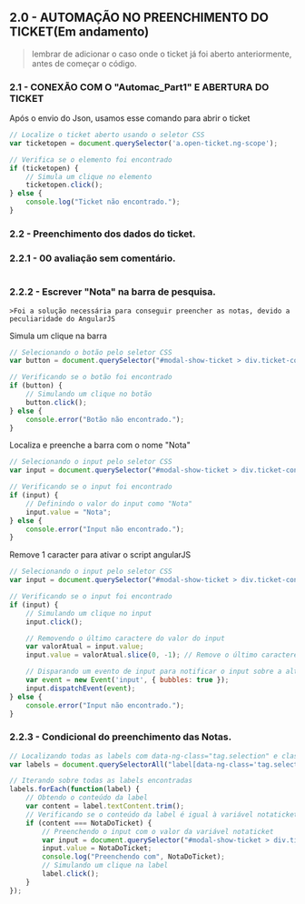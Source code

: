 ## 2.0 - AUTOMAÇÃO NO PREENCHIMENTO DO TICKET(Em andamento)
>lembrar de adicionar o caso onde o ticket já foi aberto anteriormente, antes de começar o código.

### 2.1 - CONEXÃO COM O "Automac_Part1" E ABERTURA DO TICKET
Após o envio do Json, usamos esse comando para abrir o ticket

```JavaScript
// Localize o ticket aberto usando o seletor CSS
var ticketopen = document.querySelector('a.open-ticket.ng-scope');

// Verifica se o elemento foi encontrado
if (ticketopen) {
    // Simula um clique no elemento
    ticketopen.click();
} else {
    console.log("Ticket não encontrado.");
}
```
### 2.2 - Preenchimento dos dados do ticket.
### 2.2.1 - 00 avaliação sem comentário.

```JavaScript

```
### 2.2.2 - Escrever "Nota" na barra de pesquisa.
	>Foi a solução necessária para conseguir preencher as notas, devido a peculiaridade do AngularJS 
Simula um clique na barra
```JavaScript
// Selecionando o botão pelo seletor CSS
var button = document.querySelector("#modal-show-ticket > div.ticket-container > div > div.ticket-options > div.input-container.relative > div.ticket-tags.actions-item.ng-scope > a.button.tags.tooltipstered");

// Verificando se o botão foi encontrado
if (button) {
    // Simulando um clique no botão
    button.click();
} else {
    console.error("Botão não encontrado.");
}

```
Localiza e preenche a barra com o nome "Nota"
```JavaScript
// Selecionando o input pelo seletor CSS
var input = document.querySelector("#modal-show-ticket > div.ticket-container > div > div.ticket-options > div.input-container.relative > div.ticket-tags.actions-item.ng-scope > ul > input");

// Verificando se o input foi encontrado
if (input) {
    // Definindo o valor do input como "Nota"
    input.value = "Nota";
} else {
    console.error("Input não encontrado.");
}

```

Remove 1 caracter para ativar o script angularJS
```JavaScript
// Selecionando o input pelo seletor CSS
var input = document.querySelector("#modal-show-ticket > div.ticket-container > div > div.ticket-options > div.input-container.relative > div.ticket-tags.actions-item.ng-scope > ul > input");

// Verificando se o input foi encontrado
if (input) {
    // Simulando um clique no input
    input.click();

    // Removendo o último caractere do valor do input
    var valorAtual = input.value;
    input.value = valorAtual.slice(0, -1); // Remove o último caractere

    // Disparando um evento de input para notificar o input sobre a alteração
    var event = new Event('input', { bubbles: true });
    input.dispatchEvent(event);
} else {
    console.error("Input não encontrado.");
}


```

### 2.2.3 - Condicional do preenchimento das Notas.

```JavaScript
// Localizando todas as labels com data-ng-class="tag.selection" e classe "ng-binding blank"
var labels = document.querySelectorAll("label[data-ng-class='tag.selection'].ng-binding.blank");

// Iterando sobre todas as labels encontradas
labels.forEach(function(label) {
    // Obtendo o conteúdo da label
    var content = label.textContent.trim();
    // Verificando se o conteúdo da label é igual à variável notaticket
    if (content === NotaDoTicket) {
        // Preenchendo o input com o valor da variável notaticket
        var input = document.querySelector("#modal-show-ticket > div.ticket-container > div > div.ticket-options > div.input-container.relative > div.ticket-tags.actions-item.ng-scope > ul > input");
        input.value = NotaDoTicket;
        console.log("Preenchendo com", NotaDoTicket);
        // Simulando um clique na label
        label.click();
    }
});
```
